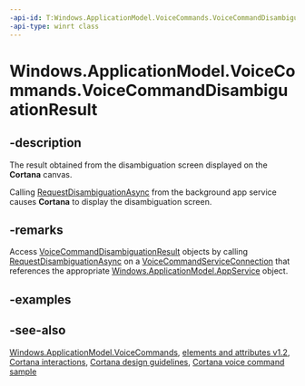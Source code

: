 ```yaml
---
-api-id: T:Windows.ApplicationModel.VoiceCommands.VoiceCommandDisambiguationResult
-api-type: winrt class
---
```


<!-- Class syntax.
public class VoiceCommandDisambiguationResult : Windows.ApplicationModel.VoiceCommands.IVoiceCommandDisambiguationResult
-->

# Windows.ApplicationModel.VoiceCommands.VoiceCommandDisambiguationResult

## -description
The result obtained from the disambiguation screen displayed on the **Cortana** canvas.

Calling [RequestDisambiguationAsync](voicecommandserviceconnection_requestdisambiguationasync_117243970.md) from the background app service causes **Cortana** to display the disambiguation screen.

## -remarks
Access [VoiceCommandDisambiguationResult](voicecommand.md) objects by calling [RequestDisambiguationAsync](voicecommandserviceconnection_requestdisambiguationasync_117243970.md) on a [VoiceCommandServiceConnection](voicecommandserviceconnection.md) that references the appropriate [Windows.ApplicationModel.AppService](../windows.applicationmodel.appservice/windows_applicationmodel_appservice.md) object.

## -examples

## -see-also
[Windows.ApplicationModel.VoiceCommands](windows_applicationmodel_voicecommands.md), [ elements and attributes v1.2](https://docs.microsoft.com/uwp/schemas/voicecommands/voice-command-elements-and-attributes-1-2), [Cortana interactions](https://docs.microsoft.com/windows/uwp/input-and-devices/cortana-interactions), [Cortana design guidelines](https://docs.microsoft.com/windows/uwp/input-and-devices/cortana-design-guidelines), [Cortana voice command sample](https://github.com/Microsoft/Windows-universal-samples/tree/master/Samples/CortanaVoiceCommand)
